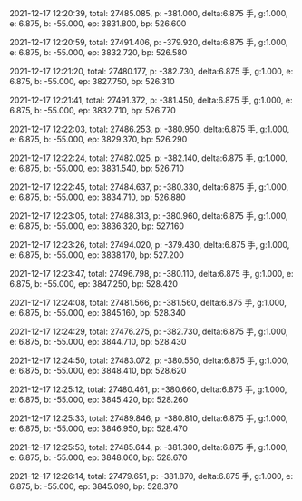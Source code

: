 2021-12-17 12:20:39, total: 27485.085, p: -381.000, delta:6.875 手, g:1.000, e: 6.875, b: -55.000, ep: 3831.800, bp: 526.600

2021-12-17 12:20:59, total: 27491.406, p: -379.920, delta:6.875 手, g:1.000, e: 6.875, b: -55.000, ep: 3832.720, bp: 526.580

2021-12-17 12:21:20, total: 27480.177, p: -382.730, delta:6.875 手, g:1.000, e: 6.875, b: -55.000, ep: 3827.750, bp: 526.310

2021-12-17 12:21:41, total: 27491.372, p: -381.450, delta:6.875 手, g:1.000, e: 6.875, b: -55.000, ep: 3832.710, bp: 526.770

2021-12-17 12:22:03, total: 27486.253, p: -380.950, delta:6.875 手, g:1.000, e: 6.875, b: -55.000, ep: 3829.370, bp: 526.290

2021-12-17 12:22:24, total: 27482.025, p: -382.140, delta:6.875 手, g:1.000, e: 6.875, b: -55.000, ep: 3831.540, bp: 526.710

2021-12-17 12:22:45, total: 27484.637, p: -380.330, delta:6.875 手, g:1.000, e: 6.875, b: -55.000, ep: 3834.710, bp: 526.880

2021-12-17 12:23:05, total: 27488.313, p: -380.960, delta:6.875 手, g:1.000, e: 6.875, b: -55.000, ep: 3836.320, bp: 527.160

2021-12-17 12:23:26, total: 27494.020, p: -379.430, delta:6.875 手, g:1.000, e: 6.875, b: -55.000, ep: 3838.170, bp: 527.200

2021-12-17 12:23:47, total: 27496.798, p: -380.110, delta:6.875 手, g:1.000, e: 6.875, b: -55.000, ep: 3847.250, bp: 528.420

2021-12-17 12:24:08, total: 27481.566, p: -381.560, delta:6.875 手, g:1.000, e: 6.875, b: -55.000, ep: 3845.160, bp: 528.340

2021-12-17 12:24:29, total: 27476.275, p: -382.730, delta:6.875 手, g:1.000, e: 6.875, b: -55.000, ep: 3844.710, bp: 528.430

2021-12-17 12:24:50, total: 27483.072, p: -380.550, delta:6.875 手, g:1.000, e: 6.875, b: -55.000, ep: 3848.410, bp: 528.620

2021-12-17 12:25:12, total: 27480.461, p: -380.660, delta:6.875 手, g:1.000, e: 6.875, b: -55.000, ep: 3845.420, bp: 528.260

2021-12-17 12:25:33, total: 27489.846, p: -380.810, delta:6.875 手, g:1.000, e: 6.875, b: -55.000, ep: 3846.950, bp: 528.470

2021-12-17 12:25:53, total: 27485.644, p: -381.300, delta:6.875 手, g:1.000, e: 6.875, b: -55.000, ep: 3848.060, bp: 528.670

2021-12-17 12:26:14, total: 27479.651, p: -381.870, delta:6.875 手, g:1.000, e: 6.875, b: -55.000, ep: 3845.090, bp: 528.370